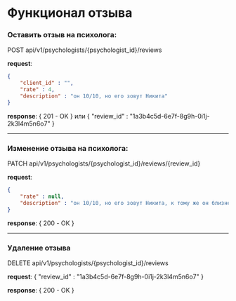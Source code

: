 ﻿# Функционал отзыва

### Оставить отзыв на психолога:

POST api/v1/psychologists/{psychologist_id}/reviews

**request**:
```json
{
    "client_id" : "",
    "rate" : 4,
    "description" : "он 10/10, но его зовут Никита"
}
```

**response**: { 201 - OK } или { "review_id" : "1a3b4c5d-6e7f-8g9h-0i1j-2k3l4m5n6o7" }

---

### Изменение отзыва на психолога: 

PATCH api/v1/psychologists/{psychologist_id}/reviews/{review_id}

**request**:
```json
{
    "rate" : null,
    "description" : "он 10/10, но его зовут Никита, к тому же он близнецы"
}
```
**response**: { 200 - ОК }

---

### Удаление отзыва

DELETE api/v1/psychologists/{psychologist_id}/reviews

**request**: { "review_id" : "1a3b4c5d-6e7f-8g9h-0i1j-2k3l4m5n6o7" }

**response**: { 200 - OK }
